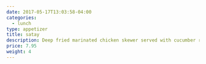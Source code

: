 ```yaml
---
date: 2017-05-17T13:03:58-04:00
categories:
  - lunch
type: appetizer
title: satay
description: Deep fried marinated chicken skewer served with cucumber relish & asian peanut sauce.
price: 7.95
weight: 4
---
```

